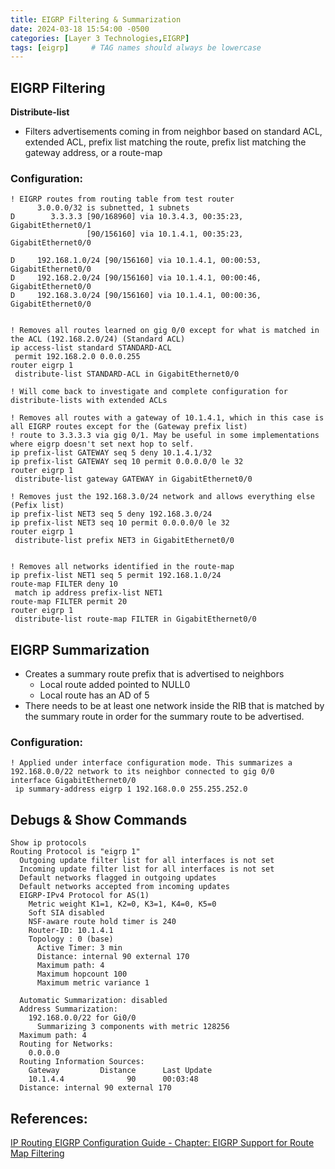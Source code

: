 ```yaml
---
title: EIGRP Filtering & Summarization
date: 2024-03-18 15:54:00 -0500
categories: [Layer 3 Technologies,EIGRP]
tags: [eigrp]     # TAG names should always be lowercase
---
```


## EIGRP Filtering

**Distribute-list**

* Filters advertisements coming in from neighbor based on standard ACL, extended ACL, prefix list matching the route, prefix list matching the gateway address, or a route-map

### Configuration:

```
! EIGRP routes from routing table from test router
      3.0.0.0/32 is subnetted, 1 subnets
D        3.3.3.3 [90/168960] via 10.3.4.3, 00:35:23, GigabitEthernet0/1
                 [90/156160] via 10.1.4.1, 00:35:23, GigabitEthernet0/0

D     192.168.1.0/24 [90/156160] via 10.1.4.1, 00:00:53, GigabitEthernet0/0
D     192.168.2.0/24 [90/156160] via 10.1.4.1, 00:00:46, GigabitEthernet0/0
D     192.168.3.0/24 [90/156160] via 10.1.4.1, 00:00:36, GigabitEthernet0/0


! Removes all routes learned on gig 0/0 except for what is matched in the ACL (192.168.2.0/24) (Standard ACL)
ip access-list standard STANDARD-ACL
 permit 192.168.2.0 0.0.0.255
router eigrp 1
 distribute-list STANDARD-ACL in GigabitEthernet0/0

! Will come back to investigate and complete configuration for distribute-lists with extended ACLs

! Removes all routes with a gateway of 10.1.4.1, which in this case is all EIGRP routes except for the (Gateway prefix list)
! route to 3.3.3.3 via gig 0/1. May be useful in some implementations where eigrp doesn't set next hop to self.
ip prefix-list GATEWAY seq 5 deny 10.1.4.1/32
ip prefix-list GATEWAY seq 10 permit 0.0.0.0/0 le 32
router eigrp 1
 distribute-list gateway GATEWAY in GigabitEthernet0/0

! Removes just the 192.168.3.0/24 network and allows everything else (Pefix list)
ip prefix-list NET3 seq 5 deny 192.168.3.0/24
ip prefix-list NET3 seq 10 permit 0.0.0.0/0 le 32
router eigrp 1
 distribute-list prefix NET3 in GigabitEthernet0/0


! Removes all networks identified in the route-map 
ip prefix-list NET1 seq 5 permit 192.168.1.0/24
route-map FILTER deny 10
 match ip address prefix-list NET1
route-map FILTER permit 20
router eigrp 1
 distribute-list route-map FILTER in GigabitEthernet0/0
```

## EIGRP Summarization

* Creates a summary route prefix that is advertised to neighbors
    * Local route added pointed to NULL0
    * Local route has an AD of 5
* There needs to be at least one network inside the RIB that is matched by the summary route in order for the summary route to be advertised. 


### Configuration:

```
! Applied under interface configuration mode. This summarizes a 192.168.0.0/22 network to its neighbor connected to gig 0/0
interface GigabitEthernet0/0
 ip summary-address eigrp 1 192.168.0.0 255.255.252.0
```

## Debugs & Show Commands

```
Show ip protocols
Routing Protocol is "eigrp 1"
  Outgoing update filter list for all interfaces is not set
  Incoming update filter list for all interfaces is not set
  Default networks flagged in outgoing updates
  Default networks accepted from incoming updates
  EIGRP-IPv4 Protocol for AS(1)
    Metric weight K1=1, K2=0, K3=1, K4=0, K5=0
    Soft SIA disabled
    NSF-aware route hold timer is 240
    Router-ID: 10.1.4.1
    Topology : 0 (base) 
      Active Timer: 3 min
      Distance: internal 90 external 170
      Maximum path: 4
      Maximum hopcount 100
      Maximum metric variance 1

  Automatic Summarization: disabled
  Address Summarization:
    192.168.0.0/22 for Gi0/0
      Summarizing 3 components with metric 128256
  Maximum path: 4
  Routing for Networks:
    0.0.0.0
  Routing Information Sources:
    Gateway         Distance      Last Update
    10.1.4.4              90      00:03:48
  Distance: internal 90 external 170

```


## References:

[IP Routing EIGRP Configuration Guide - Chapter: EIGRP Support for Route Map Filtering](https://www.cisco.com/c/en/us/td/docs/ios-xml/ios/iproute_eigrp/configuration/15-sy/ire-15-sy-book/ire-sup-routemap.html)